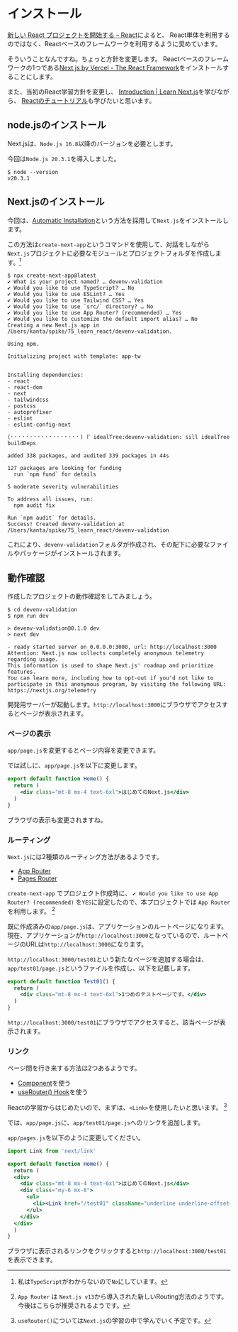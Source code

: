 # インストール

[新しい React プロジェクトを開始する – React](https://react.dev/learn/start-a-new-react-project)によると、
React単体を利用するのではなく、Reactベースのフレームワークを利用するように奨めています。

そういうことなんですね。ちょっと方針を変更します。
Reactベースのフレームワークの1つである[Next.js by Vercel - The React Framework](https://nextjs.org/)をインストールすることにします。

また、当初のReact学習方針を変更し、
[Introduction | Learn Next.js](https://nextjs.org/learn/foundations/about-nextjs?utm_source=next-site&utm_medium=navbar&utm_campaign=docs_getting-started_installation)を学びながら、
[Reactのチュートリアル](https://react.dev/learn)も学びたいと思います。

## node.jsのインストール

Next.jsは、`Node.js 16.8`以降のバージョンを必要とします。

今回は`Node.js 20.3.1`を導入しました。

~~~shell
$ node --version
v20.3.1
~~~

## Next.jsのインストール

今回は、[Automatic Installation](https://nextjs.org/docs/getting-started/installation#automatic-installation)という方法を採用して`Next.js`をインストールします。

この方法は`create-next-app`というコマンドを使用して、対話をしながら`Next.js`プロジェクトに必要なモジュールとプロジェクトフォルダを作成します。[^1]

~~~shell
$ npx create-next-app@latest
✔ What is your project named? … devenv-validation
✔ Would you like to use TypeScript? … No
✔ Would you like to use ESLint? … Yes
✔ Would you like to use Tailwind CSS? … Yes
✔ Would you like to use `src/` directory? … No
✔ Would you like to use App Router? (recommended) … Yes
✔ Would you like to customize the default import alias? … No
Creating a new Next.js app in /Users/kanta/spike/75_learn_react/devenv-validation.

Using npm.

Initializing project with template: app-tw


Installing dependencies:
- react
- react-dom
- next
- tailwindcss
- postcss
- autoprefixer
- eslint
- eslint-config-next

(⠂⠂⠂⠂⠂⠂⠂⠂⠂⠂⠂⠂⠂⠂⠂⠂⠂⠂) ⠏ idealTree:devenv-validation: sill idealTree buildDeps

added 338 packages, and audited 339 packages in 44s

127 packages are looking for funding
  run `npm fund` for details

5 moderate severity vulnerabilities

To address all issues, run:
  npm audit fix

Run `npm audit` for details.
Success! Created devenv-validation at /Users/kanta/spike/75_learn_react/devenv-validation
~~~

これにより、`devenv-validation`フォルダが作成され、その配下に必要なファイルやパッケージがインストールされます。

## 動作確認

作成したプロジェクトの動作確認をしてみましょう。

~~~shell
$ cd devenv-validation
$ npm run dev

> devenv-validation@0.1.0 dev
> next dev

- ready started server on 0.0.0.0:3000, url: http://localhost:3000
Attention: Next.js now collects completely anonymous telemetry regarding usage.
This information is used to shape Next.js' roadmap and prioritize features.
You can learn more, including how to opt-out if you'd not like to participate in this anonymous program, by visiting the following URL:
https://nextjs.org/telemetry
~~~

開発用サーバーが起動します。`http://localhost:3000`にブラウザでアクセスするとページが表示されます。

### ページの表示

`app/page.js`を変更するとページ内容を変更できます。

では試しに、`app/page.js`を以下に変更します。

~~~jsx
export default function Home() {
  return (
    <div class="mt-8 mx-4 text-6xl">はじめてのNext.js</div>
  )
}
~~~

ブラウザの表示も変更されますね。

### ルーティング

`Next.js`には2種類のルーティング方法があるようです。

- [App Router](https://nextjs.org/docs/app/building-your-application/routing)
- [Pages Router](https://nextjs.org/docs/pages/building-your-application/routing)

`create-next-app` でプロジェクト作成時に、 `✔ Would you like to use App Router? (recommended)` を`YES`に設定したので、本プロジェクトでは `App Router` を利用します。 [^2]

既に作成済みの`app/page.js`は、アプリケーションのルートページになります。
現在、アプリケーションが`http://localhost:3000`となっているので、ルートページのURLは`http://localhost:3000`になります。

`http://localhost:3000/test01`という新たなページを追加する場合は、`app/test01/page.js`というファイルを作成し、以下を記載します。

~~~jsx
export default function Test01() {
  return (
    <div class="mt-8 mx-4 text-6xl">1つめのテストページです。</div>
  )
}
~~~

`http://localhost:3000/test01`にブラウザでアクセスすると、該当ページが表示されます。

### リンク

ページ間を行き来する方法は2つあるようです。

- [<Link>Component](https://nextjs.org/docs/app/building-your-application/routing/linking-and-navigating#link-component)を使う
- [useRouter() Hook](https://nextjs.org/docs/app/building-your-application/routing/linking-and-navigating#userouter-hook)を使う

Reactの学習からはじめたいので、まずは、`<Link>`を使用したいと思います。 [^3]

では、`app/page.js`に、`app/test01/page.js`へのリンクを追加します。

`app/pages.js`を以下のように変更してください。

~~~jsx
import Link from 'next/link'

export default function Home() {
  return (
  <div>
    <div class="mt-8 mx-4 text-6xl">はじめてのNext.js</div>
    <div class="my-6 mx-8">
      <ul>
        <li><Link href="/test01" className="underline underline-offset-4 text-blue-500">Test01を表示します</Link></li>
      </ul>
    </div>
  </div>
  )
}
~~~

ブラウザに表示されるリンクをクリックすると`http://localhost:3000/test01`を表示できます。

[^1]: 私は`TypeScript`がわからないので`No`にしています。
[^2]: `App Router` は `Next.js v13`から導入された新しいRouting方法のようです。今後はこちらが推奨されるようです。
[^3]: `useRouter()`については`Next.js`の学習の中で学んでいく予定です。
